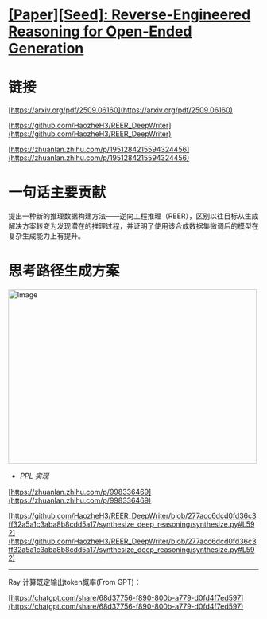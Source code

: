 # [[Paper][Seed]: Reverse-Engineered Reasoning for Open-Ended Generation](https://github.com/ansvver/gitblog/issues/14)

# 链接

[https://arxiv.org/pdf/2509.06160](https://arxiv.org/pdf/2509.06160)

[https://github.com/HaozheH3/REER_DeepWriter](https://github.com/HaozheH3/REER_DeepWriter)

[https://zhuanlan.zhihu.com/p/1951284215594324456](https://zhuanlan.zhihu.com/p/1951284215594324456)

# 一句话主要贡献

提出一种新的推理数据构建方法——逆向工程推理（REER），区别以往目标从生成解决方案转变为发现潜在的推理过程，并证明了使用该合成数据集微调后的模型在复杂生成能力上有提升。

# 思考路径生成方案

<img width="500" height="350" alt="Image" src="https://github.com/user-attachments/assets/096a5019-59bb-47aa-9c77-a31b31d98268" />


- *PPL 实现*

[https://zhuanlan.zhihu.com/p/998336469](https://zhuanlan.zhihu.com/p/998336469)

[https://github.com/HaozheH3/REER_DeepWriter/blob/277acc6dcd0fd36c3ff32a5a1c3aba8b8cdd5a17/synthesize_deep_reasoning/synthesize.py#L592](https://github.com/HaozheH3/REER_DeepWriter/blob/277acc6dcd0fd36c3ff32a5a1c3aba8b8cdd5a17/synthesize_deep_reasoning/synthesize.py#L592)




---

Ray 计算既定输出token概率(From GPT)：

[https://chatgpt.com/share/68d37756-f890-800b-a779-d0fd4f7ed597](https://chatgpt.com/share/68d37756-f890-800b-a779-d0fd4f7ed597)